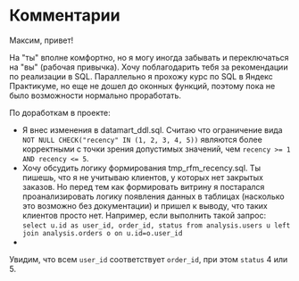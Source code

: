 # Комментарии

Максим, привет!

На "ты" вполне комфортно, но я могу иногда забывать и переключаться на "вы" (рабочая привычка).
Хочу поблагодарить тебя за рекомендации по реализации в SQL.
Параллельно я прохожу курс по SQL в Яндекс Практикуме, но еще не дошел до оконных функций, поэтому пока не было возможности нормально проработать.

По доработкам в проекте:

- Я внес изменения в datamart_ddl.sql. Считаю что ограничение вида `NOT NULL CHECK("recency" IN (1, 2, 3, 4, 5))` являются более корректными с точки зрения допустимых значений, чем `recency >= 1 AND recency <= 5`.
- Хочу обсудить логику формирования tmp_rfm_recency.sql. Ты пишешь, что я не учитываю клиентов, у которых нет закрытых заказов. 
Но перед тем как формировать витрину я постарался проанализировать логику появления данных в таблицах (насколько это возможно без документации) и пришел к выводу, что таких клиентов просто нет.
Например, если выполнить такой запрос:
`select
    u.id as user_id,
    order_id,
    status
from
    analysis.users u
    left join analysis.orders o on u.id=o.user_id`
- 
Увидим, что всем `user_id` соответствует `order_id`, при этом `status` 4 или 5.
